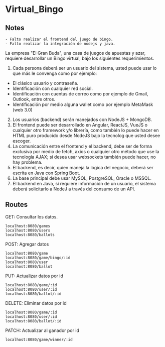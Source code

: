 # Virtual_Bingo

## Notes
```
- Falto realizar el frontend del juego de bingo.
- Falto realizar la integración de nodejs y java.
```

La empresa "El Gran Buda", una casa de juegos de apuestas y azar, requiere desarrollar un Bingo
virtual, bajo los siguientes requerimientos.
1. Cada persona deberá ser un usuario del sistema, usted puede usar lo que más le convenga como
por ejemplo:
- El clásico usuario y contraseña.
- Identificación con cualquier red social.
- Identificación con cuentas de correo como por ejemplo de Gmail, Outlook, entre otros.
- Identificación por medio alguna wallet como por ejemplo MetaMask (web 3.0)
2. Los usuarios (backend) serán manejados con NodeJS + MongoDB.
3. El frontend puede ser desarrollado en Angular, ReactJS, VueJS o cualquier otro framework y/o
librería, como también lo puede hacer en HTML puro producido desde NodeJS bajo la tecnolog
que usted desee escoger.
4. La comunicación entre el frontend y el backend, debe ser de forma exclusiva por medio de fetch,
axios o cualquier otro método que use la tecnología AJAX; si desea usar websockets también
puede hacer, no hay problema.
5. El backend, es decir, quien maneja la lógica del negocio, deberá ser escrita en Java con Spring
Boot.
6. La base principal debe usar MySQL, PostgreSQL, Oracle o MSSQL.
7. El backend en Java, sí requiere información de un usuario, el sistema deberá solicitarlo a NodeJ
a través del consumo de un API.

## Routes

GET:
Consultar los datos.
```
localhost:8080/games
localhost:8080/users
localhost:8080/ballots
```

POST:
Agregar datos
```
localhost:8080/game
localhost:8080/game/bingo/:id
localhost:8080/user
localhost:8080/ballot
```
PUT:
Actualizar datos por id
```
localhost:8080/game/:id
localhost:8080/user/:id
localhost:8080/ballot/:id
```

DELETE:
Eliminar datos por id
```
localhost:8080/game/:id
localhost:8080/user/:id
localhost:8080/ballot/:id
```

PATCH:
Actualizar al ganador por id
```
localhost:8080/game/winner/:id
```
